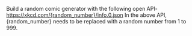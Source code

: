 Build a random comic generator with the following open API-
https://xkcd.com/{random_number}/info.0.json
In the above API, {random_number} needs to be replaced with a random number from 1 to 999.
